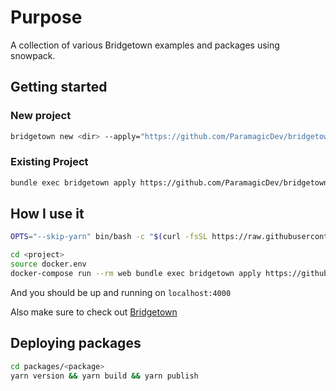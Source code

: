 # Purpose

A collection of various Bridgetown examples and packages using snowpack.

## Getting started

### New project

```bash
bridgetown new <dir> --apply="https://github.com/ParamagicDev/bridgetown-snowpack/blob/master/automations/<automation-file>"
```

### Existing Project

```bash
bundle exec bridgetown apply https://github.com/ParamagicDev/bridgetown-snowpack/blob/master/automations/<automation-file>
```

## How I use it

```bash
OPTS="--skip-yarn" bin/bash -c "$(curl -fsSL https://raw.githubusercontent.com/ParamagicDev/bridgetown-automation-docker-compose/master/installer.sh)"

cd <project>
source docker.env
docker-compose run --rm web bundle exec bridgetown apply https://github.com/ParamagicDev/bridgetown-snowpack/blob/master/automations/newsite.automation.rb
```

And you should be up and running on `localhost:4000`

Also make sure to check out [Bridgetown](https://bridgetownrb.com)


## Deploying packages

```bash
cd packages/<package>
yarn version && yarn build && yarn publish
```
